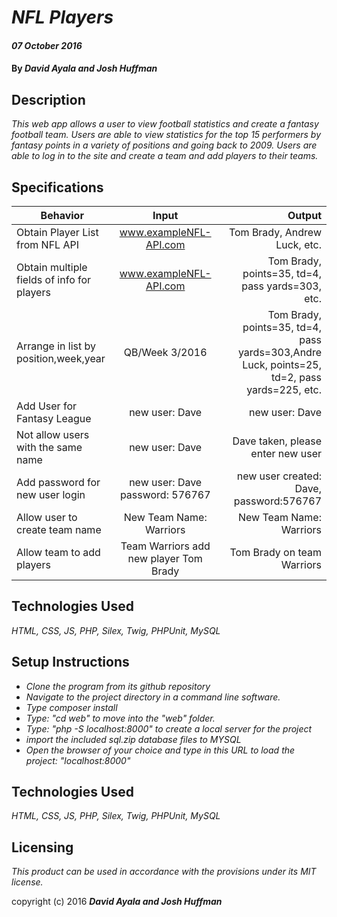 # _NFL Players_
#### _07 October 2016_

#### By _**David Ayala and Josh Huffman**_

## Description

_This web app allows a user to view football statistics and create a fantasy football team.  Users are able to view statistics for the top 15 performers by fantasy points in a variety of positions and going back to 2009.  Users are able to log in to the site and create a team and add players to their teams._

## Specifications

|Behavior|Input        |Output|
|--------|:-----------:|-----:|
|Obtain Player List from NFL API|www.exampleNFL-API.com|Tom Brady, Andrew Luck, etc.|
|Obtain multiple fields of info for players|www.exampleNFL-API.com|Tom Brady, points=35, td=4, pass yards=303, etc.|
|Arrange in list by position,week,year|QB/Week 3/2016|Tom Brady, points=35, td=4, pass yards=303,Andre Luck, points=25, td=2, pass yards=225, etc.|
|Add User for Fantasy League|new user: Dave|new user: Dave|
|Not allow users with the same name|new user: Dave|Dave taken, please enter new user|
|Add password for new user login|new user: Dave password: 576767|new user created: Dave, password:576767|
|Allow user to create team name|New Team Name: Warriors|New Team Name: Warriors|
|Allow team to add players|Team Warriors add new player Tom Brady|Tom Brady on team Warriors|

## Technologies Used

_HTML,
CSS,
JS,
PHP,
Silex,
Twig,
PHPUnit,
MySQL_

## Setup Instructions

* _Clone the program from its github repository_
* _Navigate to the project directory in a command line software._
* _Type composer install_
* _Type: "cd web" to move into the "web" folder._
* _Type: "php -S localhost:8000" to create a local server for the project_
* _import the included sql.zip database files to MYSQL_
* _Open the browser of your choice and type in this URL to load the project: "localhost:8000"_

## Technologies Used

_HTML,
CSS,
JS,
PHP,
Silex,
Twig,
PHPUnit,
MySQL_

## Licensing

*This product can be used in accordance with the provisions under its MIT license.*

copyright (c) 2016 **_David Ayala and Josh Huffman_**
